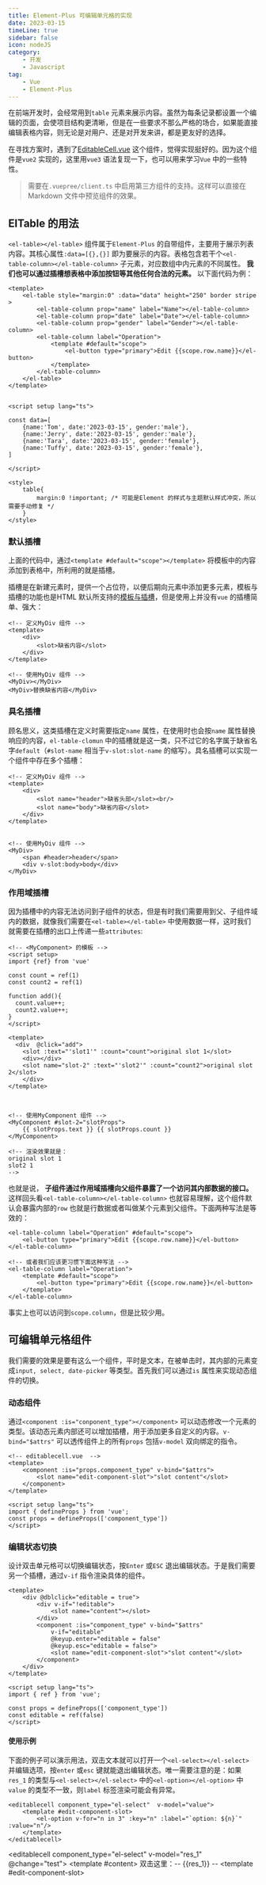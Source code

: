 ```yaml
---
title: Element-Plus 可编辑单元格的实现   
date: 2023-03-15    
timeLine: true
sidebar: false  
icon: nodeJS  
category:  
    - 开发  
    - Javascript  
tag:  
    - Vue      
    - Element-Plus  
---   
```


在前端开发时，会经常用到`table` 元素来展示内容。虽然为每条记录都设置一个编辑的页面，会使项目结构更清晰，但是在一些要求不那么严格的场合，如果能直接编辑表格内容，则无论是对用户、还是对开发来讲，都是更友好的选择。  

在寻找方案时，遇到了[EditableCell.vue](https://codesandbox.io/s/mrqqz43yx?file=/src/components/EditableCell.vue) 这个组件，觉得实现挺好的。因为这个组件是`vue2` 实现的，这里用`vue3` 语法复现一下，也可以用来学习`Vue` 中的一些特性。  

> 需要在`.vuepree/client.ts` 中启用第三方组件的支持。这样可以直接在Markdown 文件中预览组件的效果。    

## ElTable 的用法  

`<el-table></el-table>` 组件属于`Element-Plus` 的自带组件，主要用于展示列表内容。其核心属性`:data=[{},{}]` 即为要展示的内容。表格包含若干个`<el-table-column></el-table-column>` 子元素，对应数组中内元素的不同属性。 **我们也可以通过插槽想表格中添加按钮等其他任何合法的元素。** 以下面代码为例：  

```vue  
<template>
    <el-table style="margin:0" :data="data" height="250" border stripe >
        <el-table-column prop="name" label="Name"></el-table-column>  
        <el-table-column prop="date" label="Date"></el-table-column>  
        <el-table-column prop="gender" label="Gender"></el-table-column>  
        <el-table-column label="Operation">        
            <template #default="scope">
                <el-button type="primary">Edit {{scope.row.name}}</el-button>
            </template>
        </el-table-column>  
    </el-table>
</template>


<script setup lang="ts">

const data=[
    {name:'Tom', date:'2023-03-15', gender:'male'},
    {name:'Jerry', date:'2023-03-15', gender:'male'},
    {name:'Tara', date:'2023-03-15', gender:'female'},
    {name:'Tuffy', date:'2023-03-15', gender:'female'},
]

</script>  

<style>
    table{
        margin:0 !important; /* 可能是Element 的样式与主题默认样式冲突，所以需要手动修复 */
    }
</style>

```

<el-table style="margin:0" :data="data" height="250" border stripe >
    <el-table-column prop="name" label="Name"></el-table-column>  
    <el-table-column prop="date" label="Date"></el-table-column>  
    <el-table-column prop="gender" label="Gender"></el-table-column>  
    <el-table-column label="Operation">
        <template #default="scope">
            <el-button type="primary">Edit {{scope.row.name}}</el-button>
        </template>
    </el-table-column>  
</el-table>


<style>
    table{
        margin:0 !important; /* 可能是Element 的样式与主题默认样式冲突，所以需要手动修复 */
    }
</style>  

### 默认插槽  
上面的代码中，通过`<template #default="scope"></template>` 将模板中的内容添加到表格中，所利用的就是插槽。  

插槽是在新建元素时，提供一个占位符，以便后期向元素中添加更多元素，模板与插槽的功能也是HTML 默认所支持的[模板与插槽](https://developer.mozilla.org/zh-CN/docs/Web/Web_Components/Using_templates_and_slots)，但是使用上并没有`vue` 的插槽简单、强大：  

```vue  
<!-- 定义MyDiv 组件 -->
<template>
    <div>
        <slot>缺省内容</slot>
    </div>
</template>  

<!-- 使用MyDiv 组件 -->
<MyDiv></MyDiv>
<MyDiv>替换缺省内容</MyDiv>
```

### 具名插槽  
顾名思义，这类插槽在定义时需要指定`name` 属性，在使用时也会按`name` 属性替换响应的内容，`el-table-clomun` 中的插槽就是这一类，只不过它的名字属于缺省名字`default`（`#slot-name` 相当于`v-slot:slot-name` 的缩写）。具名插槽可以实现一个组件中存在多个插槽：  

```vue  
<!-- 定义MyDiv 组件 -->
<template>
    <div>
        <slot name="header">缺省头部</slot><br/>
        <slot name="body">缺省内容</slot>
    </div>
</template>  


<!-- 使用MyDiv 组件 -->
<MyDiv>
    <span #header>header</span>
    <div v-slot:body>body</div>
</MyDiv>
```


### 作用域插槽  
因为插槽中的内容无法访问到子组件的状态，但是有时我们需要用到父、子组件域内的数据，就像我们需要在`<el-table></el-table>` 中使用数据一样，这时我们就需要在插槽的出口上传递一些`attributes`:  
```vue  
<!-- <MyComponent> 的模板 -->
<script setup>
import {ref} from 'vue'

const count = ref(1)
const count2 = ref(1)

function add(){
  count.value++;
  count2.value++;
}
</script>

<template>
  <div  @click="add">
  	<slot :text="'slot1'" :count="count">original slot 1</slot>
    <div></div>
  	<slot name="slot-2" :text="'slot2'" :count="count2">original slot 2</slot>
	</div>
</template>



<!-- 使用MyComponent 组件 -->
<MyComponent #slot-2="slotProps">
  	{{ slotProps.text }} {{ slotProps.count }}
</MyComponent>

<!-- 渲染效果就是：
original slot 1
slot2 1
-->
```  

也就是说， **子组件通过作用域插槽向父组件暴露了一个访问其内部数据的接口。** 这样回头看`<el-table-column></el-table-column>` 也就容易理解，这个组件默认会暴露内部的`row` 也就是行数据或者叫做某个元素到父组件。下面两种写法是等效的：   
```vue  
<el-table-column label="Operation" #default="scope">
    <el-button type="primary">Edit {{scope.row.name}}</el-button>
</el-table-column>    

<!-- 或者我们应该更习惯下面这种写法 -->
<el-table-column label="Operation">
    <template #default="scope">
        <el-button type="primary">Edit {{scope.row.name}}</el-button>
    </template>
</el-table-column>  
```  

事实上也可以访问到`scope.column`，但是比较少用。  


## 可编辑单元格组件  

我们需要的效果是要有这么一个组件，平时是文本，在被单击时，其内部的元素变成`input, select, date-picker` 等类型。首先我们可以通过`is` 属性来实现动态组件的切换。  

### 动态组件  

通过`<component :is="conponent_type"></component>` 可以动态修改一个元素的类型。该动态元素内部还可以增加插槽，用于添加更多自定义的内容。`v-bind="$attrs"` 可以透传组件上的所有`props` 包括`v-model` 双向绑定的指令。

```vue{3,8-10} 
<!-- editablecell.vue  -->
<template>
    <component :is="props.component_type" v-bind="$attrs">
        <slot name="edit-component-slot">"slot content"</slot>
    </component>
</template>

<script setup lang="ts">
import { defineProps } from 'vue';
const props = defineProps(['component_type'])
</script>
```

### 编辑状态切换  

设计双击单元格可以切换编辑状态，按`Enter` 或`ESC` 退出编辑状态。于是我们需要另一个插槽，通过`v-if` 指令渲染具体的组件。  
```vue{2-3,7-9,19}  
<template>
    <div @dblclick="editable = true">
        <div v-if="!editable">
            <slot name="content"></slot>
        </div>
        <component :is="component_type" v-bind="$attrs" 
            v-if="editable" 
            @keyup.enter="editable = false"
            @keyup.esc="editable = false">
            <slot name="edit-component-slot">"slot content"</slot>
        </component>
    </div>
</template>

<script setup lang="ts">
import { ref } from 'vue';

const props = defineProps(['component_type'])
const editable = ref(false)
</script>
```



#### 使用示例   

下面的例子可以演示用法，双击文本就可以打开一个`<el-select></el-select>` 并编辑选项，按`enter` 或`esc` 键就能退出编辑状态。唯一需要注意的是：如果`res_1` 的类型与`<el-select></el-select>` 中的`<el-option></el-option>` 中`value` 的类型不一致，则`label` 标签渲染可能会有异常。  

```vue
<editablecell component_type="el-select"  v-model="value">  
    <template #edit-component-slot>
        <el-option v-for="n in 3" :key="n" :label="`option: ${n}`" :value="n"/>
    </template>
</editablecell>
```

<editablecell component_type="el-select" v-model="res_1" @change="test"> 
    <template #content>
        <span>双击这里：-- {{res_1}} --</span>
    </template>
    <template #edit-component-slot>
        <el-option v-for="n in 3" :key="n" :label="`option: ${n}`" :value="n"/>
    </template>
</editablecell>



<script setup lang="ts">
import {ref} from 'vue'

/** 表格1 所需的数据 */
const data=[
    {name:'Tom', date:'2023-03-15', gender:'male'},
    {name:'Jerry', date:'2023-03-15', gender:'male'},
    {name:'Tara', date:'2023-03-15', gender:'female'},
    {name:'Tuffy', date:'2023-03-15', gender:'female'},
]

const component_type= ref('el-link');
function switch_component(c){
    component_type.value = c
}

const res_1 = ref(1)  

function test(){
    console.log(res_1.value)
}

</script>  